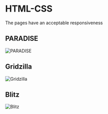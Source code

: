 # HTML-CSS

The pages have an acceptable responsiveness

## PARADISE
![PARADISE](https://github.com/santiagomonterof/HTML-CSS/assets/108990849/5e4b5aca-64d9-457d-a007-e6b14edd68c1)

## Gridzilla
![Gridzilla](https://github.com/santiagomonterof/HTML-CSS/assets/108990849/bfee0010-83fe-4c61-9202-27634c310cd2)

## Blitz
![Blitz](https://github.com/santiagomonterof/HTML-CSS/assets/108990849/019eb168-1d6f-4b42-a690-1c71c7fb9119)
